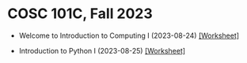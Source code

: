 # COSC 101C, Fall 2023

- Welcome to Introduction to Computing I (2023-08-24) [[Worksheet]](./8_24.pdf)

- Introduction to Python I (2023-08-25) [[Worksheet]](./8_25.pdf)